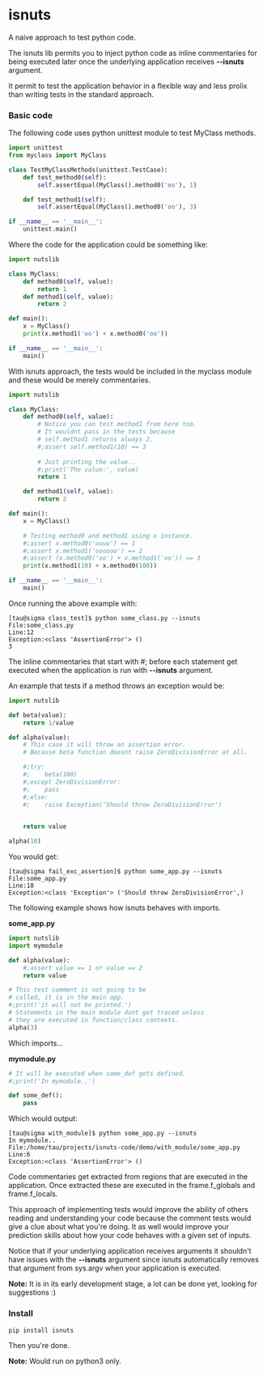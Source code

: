 # isnuts

A naive approach to test python code.

The isnuts lib permits you to inject python code as inline commentaries
for being executed later once the underlying application receives **--isnuts** argument.

It permit to test the application behavior in a flexible way and less prolix
than writing tests in the standard approach.

### Basic code

The following code uses python unittest module to test MyClass methods.

~~~python
import unittest
from myclass import MyClass

class TestMyClassMethods(unittest.TestCase):
    def test_method0(self):
        self.assertEqual(MyClass().method0('oo'), 1)

    def test_method1(self):
        self.assertEqual(MyClass().method0('oo'), 3)

if __name__ == '__main__':
    unittest.main()
~~~

Where the code for the application could be something like:

~~~python
import nutslib

class MyClass:
    def method0(self, value):
        return 1
    def method1(self, value):
        return 2

def main():
    x = MyClass()
    print(x.method1('oo') + x.method0('oo'))

if __name__ == '__main__':
    main()
~~~

With isnuts approach, the tests would be included in the myclass module
and these would be merely commentaries.

~~~python
import nutslib

class MyClass:
    def method0(self, value):
        # Notice you can test method1 from here too.
        # It wouldnt pass in the tests because
        # self.method1 returns always 2.
        #;assert self.method1(10) == 3
        
        # Just printing the value..
        #;print('The value:', value)
        return 1

    def method1(self, value):
        return 2

def main():
    x = MyClass()

    # Testing method0 and method1 using x instance.
    #;assert x.method0('uuuu') == 1
    #;assert x.method1('oooooo') == 2
    #;assert (x.method0('oo') + x.method1('oo')) == 3
    print(x.method1(10) + x.method0(100))

if __name__ == '__main__':
    main()

~~~

Once running the above example with:

~~~
[tau@sigma class_test]$ python some_class.py --isnuts
File:some_class.py
Line:12
Exception:<class 'AssertionError'> ()
3

~~~

The inline commentaries that start with #; before each statement get executed
when the application is run with **--isnuts** argument.

An example that tests if a method throws an exception would be:

~~~python
import nutslib

def beta(value):
    return 1/value

def alpha(value):
    # This case it will throw an assertion error.
    # Because beta function doesnt raise ZeroDivisionError at all.

    #;try:
    #;    beta(100)
    #;except ZeroDivisionError:
    #;    pass
    #;else:
    #;    raise Exception('Should throw ZeroDivisionError')
    

    return value 

alpha(10)

~~~

You would get:

~~~
[tau@sigma fail_exc_assertion]$ python some_app.py --isnuts
File:some_app.py
Line:18
Exception:<class 'Exception'> ('Should throw ZeroDivisionError',)

~~~

The following example shows how isnuts behaves with imports.

**some_app.py**

~~~python
import nutslib
import mymodule

def alpha(value):
    #;assert value == 1 or value == 2
    return value 

# This test comment is not going to be 
# called, it is in the main app.
#;print('it will not be printed.')
# Statements in the main module dont get traced unless
# they are executed in function/class contexts.
alpha(3)
~~~

Which imports...

**mymodule.py**

~~~python
# It will be executed when some_def gets defined.
#;print('In mymodule..')

def some_def():
    pass

~~~

Which would output:

~~~
[tau@sigma with_module]$ python some_app.py --isnuts
In mymodule..
File:/home/tau/projects/isnuts-code/demo/with_module/some_app.py
Line:6
Exception:<class 'AssertionError'> ()
~~~

Code commentaries get extracted from regions that are executed
in the application. Once extracted these are executed in the frame.f_globals
and frame.f_locals.

This approach of implementing tests would improve the ability
of others reading and understanding your code because the comment tests
would give a clue about what you're doing. It as well would improve your prediction
skills about how your code behaves with a given set of inputs.

Notice that if your underlying application receives arguments it shouldn't have issues with the 
**--isnuts** argument since isnuts automatically removes that argument from sys.argv
when your application is executed.

**Note:** It is in its early development stage, a lot can be done yet,
looking for suggestions :)


### Install

~~~
pip install isnuts
~~~

Then you're done.

**Note:** Would run on python3 only.




